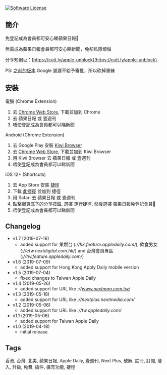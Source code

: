 [![Software License](https://img.shields.io/badge/license-MIT-brightgreen.svg)](LICENSE)

簡介
----
免登記成為會員都可安心睇蘋果日報🍎

無需成為蘋果日報會員都可安心睇新聞，免卻私隱煩惱

分享短網址：[https://cutt.ly/apple-unblock](https://cutt.ly/apple-unblock)

PS: [之前的版本](https://chrome.google.com/webstore/detail/%E8%98%8B%E6%9E%9C%E6%97%A5%E5%A0%B1%E5%85%8D%E7%99%BB%E8%A8%98%E6%9C%83%E5%93%A1/elngmnaookjhejalgphnloaknhibgblj) Google 遲遲不給予審批，所以砍掉重練

安裝
----
電腦 (Chrome Extension)
1. 去 [Chrome Web Store](https://chrome.google.com/webstore/detail/%E8%98%8B%E6%9E%9C%E6%97%A5%E5%A0%B1%E5%85%8D%E7%99%BB%E8%A8%98%E6%9C%83%E5%93%A1/meakbkkjlpgdobafchgoppkninljcffn), 下載並加到 Chrome
2. 去 蘋果日報 或 壹週刊
3. 唔使登記成為會員都可以睇新聞

Android (Chrome Extension)
1. 去 Google Play 安裝 [Kiwi Browser](https://play.google.com/store/apps/details?id=com.kiwibrowser.browser)
2. 去 [Chrome Web Store](https://chrome.google.com/webstore/detail/%E8%98%8B%E6%9E%9C%E6%97%A5%E5%A0%B1%E5%85%8D%E7%99%BB%E8%A8%98%E6%9C%83%E5%93%A1/meakbkkjlpgdobafchgoppkninljcffn), 下載並加到 Kiwi Browser
3. 用 Kiwi Browser 去 蘋果日報 或 壹週刊
4. 唔使登記成為會員都可以睇新聞

iOS 12+ (Shortcuts)
1. 去 App Store 安裝 [捷徑](https://apps.apple.com/hk/app/shortcuts/id915249334)
2. 下載 [此捷徑](https://raw.githubusercontent.com/QuentinFung/appledaily-unblock/master/%E8%98%8B%E6%9E%9C%E6%97%A5%E5%A0%B1%E5%85%8D%E7%99%BB%E8%A8%98%E6%9C%83%E5%93%A1%F0%9F%8D%8E.shortcut) 並加到 捷徑
3. 用 Safari 去 蘋果日報 或 壹週刊
4. 點擊網頁底下的分享按鈕, 選擇 運行捷徑, 然後選擇 蘋果日報免登記會員🍎
5. 唔使登記成為會員都可以睇新聞

Changelog
----
- v1.7 (2019-07-16)
	- added support for 果燃台 (*://hk.feature.appledaily.com/*), 飲食男女 (*://etw.nextdigital.com.hk/*) and 台灣會員專區 (*://tw.feature.appledaily.com/*)
- v1.6 (2019-07-09)
	- added support for Hong Kong Apply Daily mobile version
- v1.5 (2019-07-04)
	- fixed changes to Taiwan Apple Daily
- v1.4 (2019-05-26)
	- added support for URL like *://www.nextmag.com.tw/*
- v1.3 (2019-05-18)
	- added support for URL like *://nextplus.nextmedia.com/*
- v1.2 (2019-05-06)
	- added support for URL like *://tw.appledaily.com/*
- v1.1 (2019-05-06)
	- added support for Taiwan Apple Daily
- v1.0 (2019-04-18)
	- initial release

Tags
----
香港, 台灣, 北美, 蘋果日報, Apple Daily, 壹週刊, Next Plus, 破解, 註冊, 訂閱, 登入, 升級, 免費, 插件, 擴充功能, 捷徑